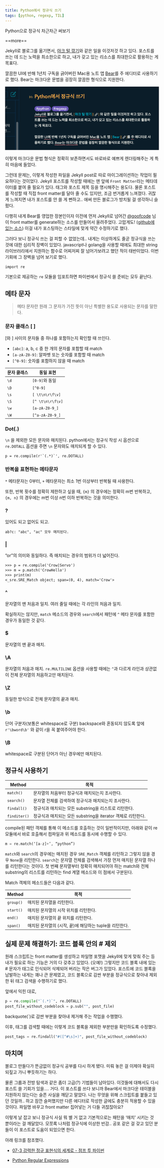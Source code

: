 ```yaml
---
title: Python에서 정규식 쓰기
tags: [python, regexp, TIL]
---
```


Python으로 정규식 차근차근 써보기

==more==

Jekyll로 블로그를 옮기면서, [야크 털 깎기](https://pub.mearie.org/yak_shaving)와 같은 일을 이것저것 하고 있다. 포스트를 쓰는 데 드는 노력을 최소한으로 하고, 내가 갖고 있는 리소스를 최대한으로 활용하는 게 목표다.

깔끔한 UI에 반해 1년치 구독을 긁어버린 Mac용 노트 앱 [Bear](https://bear.app)를 주 에디터로 사용하기로 했다. Bear는 마크다운 문법을 굉장히 깔끔한 형식으로 지원한다.

![](/assets/images/python-regexp/screenshot%202019-01-05%20PM%2011.23.18.png)

이렇게 마크다운 문법 형식은 정확히 보존하면서도 바로바로 예쁘게 렌더링해주는 게 특히 마음에 들었다. 

그런데 문제는, 이렇게 작성한 파일을 Jekyll post로 따로 마이그레이션하는 작업이 필요하다는 것이었다. Jekyll 포스트를 작성할 때에는 맨 앞에 `Front Matter`라는 메타데이터를 붙여 줄 필요가 있다. 태그와 포스트 제목 등을 명시해주는 용도다. 물론 포스트를 작성할 때 직접 front matter를 달아 줄 수도 있지만, 조금 번거롭게 느껴졌다. 귀찮게 느껴지면 내가 포스트를 안 쓸 게 뻔하고.. 애써 만든 블로그가 방치될 걸 생각하니 슬펐다.

다행히 내게 Bear를 영업한 장본인이자 이전에 먼저 Jekyll로 넘어간 [@goofcode](http://goofcode.github.io) 님이 front matter를 generate하는 소스를 만들어서 올려주었다.  고맙게도! ([github에 있는 소스](https://github.com/goofcode/goofcode.github.io/blob/master/post_ready.py)) 이걸 내가 포스팅하는 스타일에 맞게 약간 수정하기로 했다.

그러다 보니 정규식 쓰는 걸 피할 수 없었는데.. 내게는 이상하게도 줄곧 정규식을 쓰는 것에 대한 심리적 장벽이 있었다. javascript나 golang을 사용할 때에도 최대한 string 라이브러리에서 지원하는 함수로 어찌저찌 잘 넘어가보려고 했던 적이 태반이었다. 이번 기회에 그 장벽을 넘어 보기로 했다.

```
import re
```

기본으로 제공하는 `re` 모듈을 임포트하면 파이썬에서 정규식 쓸 준비는 모두 끝난다.

## 메타 문자
> 메타 문자란 원래 그 문자가 가진 뜻이 아닌 특별한 용도로 사용되는 문자를 말한다.  

### 문자 클래스 [ ]
[와 ] 사이의 문자들 중 하나를 포함하는지 확인할 때 쓰인다.

- `[abc]`: a, b, c 중 한 개의 문자를 포함할 때 match
- `[a-zA-Z0-9]`: 알파벳 또는 숫자를 포함할 때 match
- `[^0-9]`: 숫자를 포함하지 않을 때 match


문자 클래스 | 동일 표현
------------ | ------------
`\d` | `[0-9]`와 동일
`\D` | `[^0-9]`
`\s` | `[ \t\n\r\f\v]`
`\S` | `[^ \t\n\r\f\v]`
`\w` | `[a-zA-Z0-9_]`
`\W`| `[^a-zA-Z0-9_]`

### Dot(.)
`\n` 을 제외한 모든 문자와 매치된다.
python에서는 정규식 작성 시 옵션으로 `re.DOTALL` 옵션을 주면 `\n` 문자와도 매치되게 할 수 있다.

```
p = re.compile(r'`(.*)`', re.DOTALL)
```

### 반복을 표현하는 메타문자

`*` 메타문자는 0부터, `+` 메타문자는 최소 1번 이상부터 반복될 때 사용한다.

또한, 반복 횟수를 정확히 제한하고 싶을 때, `{m}` 의 경우에는 정확히 m번 반복하고,  `{m, n}` 의 경우에는 m번 이상 n번 이하 반복하는 것을 의미한다.

### ?
있어도 되고 없어도 되고.
```
ab?c: "abc", "ac" 모두 매치된다.
```

### |
“or”의 의미와 동일하다. 즉 매치되는 경우의 범위가 더 넓어진다.

```
>>> p = re.compile('Crow|Servo')
>>> m = p.match('CrowHello')
>>> print(m)
<_sre.SRE_Match object; span=(0, 4), match='Crow'>
```

### ^
문자열의 맨 처음과 일치. 여러 줄일 때에는 각 라인의 처음과 일치.

확실하지는 않지만, `match` 메소드의 경우와 `search`에서 패턴에 `^` 메타 문자를 포함한 경우가 동일한 것 같다.

### $
문자열의 맨 끝과 매치.

### \A
문자열의 처음과 매치. `re.MULTILINE` 옵션을 사용할 때에는 `^`과 다르게 라인과 상관없이 전체 문자열의 처음하고만 매치된다.

### \Z
동일한 방식으로 전체 문자열의 끝과 매치.

### \b
단어 구분자(보통은 whitespace로 구분) backspace와 혼동되지 않도록 앞에 `r'\bword\b'` 와 같이 r을 꼭 붙여주어야 한다.

### \B
whitespace로 구분된 단어가 아닌 경우에만 매치된다.


## 정규식 사용하기

Method | 목적
------------ | ------------
`match()` | 문자열의 처음부터 정규식과 매치되는지 조사한다.
`search()` | 문자열 전체를 검색하여 정규식과 매치되는지 조사한다.
`findall()` | 정규식과 매치되는 모든 substring을 리스트로 리턴한다.
`finditer()` | 정규식과 매치되는 모든 substring을 iterator 객체로 리턴한다.

compile된 패턴 객체를 통해 이 메소드를 호출하는 것이 일반적이지만, 아래와 같이 re 모듈에서 바로 호출해서 컴파일과 위 메소드를 동시에 수행할 수 있다.

```python
m = re.match(‘[a-z]+’, “python”)
```

`match`와 `search`의 경우에는 매치된 경우 `SRE_Match` 객체를 리턴하고 그렇지 않을 경우 `None`을 리턴한다.  `search`는 문자열 전체를 검색해서 가장 먼저 매치된 문자열 하나를 리턴한다는 것이다. 첫 번째 문자열부터 정확히 매치되어야 하는 match와 전체 substring의 리스트를 리턴하는 find 계열 메소드와 이 점에서 구분된다.

Match 객체의 메소드들은 다음과 같다.

Method | 목적
------------ | ------------
`group()` | 매치된 문자열을 리턴한다.
`start()` | 매치된 문자열의 시작 위치를 리턴한다.
`end()` | 매치된 문자열의 끝 위치를 리턴한다.
`span()` | 매치된 문자열의 (시작, 끝)에 해당하는 tuple을 리턴한다.


## 실제 문제 해결하기: 코드 블록 안의 # 제외
원래 스크립트는 front matter를 생성하고 파일명 포맷을 Jekyll에 맞게 맞춰 주는 등 내가 필요로 하는 기능은 거의 다 갖추고 있었다. (오예!) 그렇지만 코드 블록 내에 있는 # 문자가 태그로 인식되어 삭제되어 버리는 작은 버그가 있었다. 포스트에 코드 블록을 남발하는 내게는 꽤나 큰 문제였고, 코드 블록으로 감싼 부분을 정규식으로 찾아내 제외한 뒤 태그 검색을 수행하기로 했다.

앞에서 익힌 대로, 

```python
p = re.compile("`(.*)`", re.DOTALL)
post_file_without_codeblock = p.sub("", post_file)
```

backquote(`)로 감싼 부분을 찾아내 제거해 주는 작업을 수행했다.

이후, 태그를 검색할 때에는 이렇게 코드 블록을 제외한 부분만을 확인하도록 수정했다.

```python
post_tags = re.findall("#([^#\s]+)", post_file_without_codeblock)
```

## 마치며
블로그 만들다가 뜬금없이 정규식 공부를 다시 하게 됐다. 미뤄 놓은 걸 이제야 확실히 되짚고 가니 뿌듯하기는 하다.

물론 그룹과 전방 탐색과 같은 좀더 고급(?) 기법들이 남아있다. 이것들에 대해서도 다시 포스트 쓸 기회가 있을…. 거다. 
이 포스트를 쓰다 보니까 Bear에서 마크다운 테이블을 지원하지 않는다는 슬픈 사실을 깨닫고 말았다. 나는 무엇을 위해 스크립트를 붙들고 있던 것일까.. 하고 잠깐 슬퍼했지만 다른 에디터로 작성한 글에도 충분히 적용할 수 있을 것이다. 파일명 바꾸고 front matter 집어넣는 거 다들 귀찮잖아요? 

이렇게 날 잡고 보니 정규식 사실 뭐 별 거 없고 기본적으로는 패턴을 ‘매치’ 시키는 것 뿐이라는 걸 깨달았다.
모쪼록 나처럼 정규식에 이상한 반감.. 공포 같은 걸 갖고 있던 분들이 이 포스트로 도움이 되었으면 한다.

아래 링크를 참조했다.

- [07-3 강력한 정규 표현식의 세계로 - 점프 투 파이썬](https://wikidocs.net/4309) 

- [Python Regular Expressions](https://developers.google.com/edu/python/regular-expressions)
